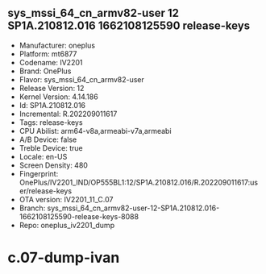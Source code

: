 ## sys_mssi_64_cn_armv82-user 12 SP1A.210812.016 1662108125590 release-keys
- Manufacturer: oneplus
- Platform: mt6877
- Codename: IV2201
- Brand: OnePlus
- Flavor: sys_mssi_64_cn_armv82-user
- Release Version: 12
- Kernel Version: 4.14.186
- Id: SP1A.210812.016
- Incremental: R.202209011617
- Tags: release-keys
- CPU Abilist: arm64-v8a,armeabi-v7a,armeabi
- A/B Device: false
- Treble Device: true
- Locale: en-US
- Screen Density: 480
- Fingerprint: OnePlus/IV2201_IND/OP555BL1:12/SP1A.210812.016/R.202209011617:user/release-keys
- OTA version: IV2201_11_C.07
- Branch: sys_mssi_64_cn_armv82-user-12-SP1A.210812.016-1662108125590-release-keys-8088
- Repo: oneplus_iv2201_dump
# c.07-dump-ivan
